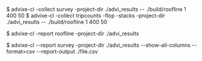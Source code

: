 $ advixe-cl -collect survey -project-dir ./advi_results -- ./build/roofline 1 400 50
$ advixe-cl -collect tripcounts -flop -stacks -project-dir ./advi_results -- ./build/roofline 1 400 50

$ advixe-cl -report roofline -project-dir ./advi_results

$ advixe-cl --report survey -project-dir ./advi_results --show-all-columns --format=csv --report-output ./file.csv